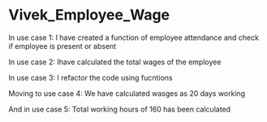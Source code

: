 # Vivek_Employee_Wage
In use case 1: I have created a function of employee attendance and check if employee is present or absent

In use case 2: Ihave calculated the total wages of the employee

In use case 3: I refactor the code using fucntions

Moving to use case 4: We have calculated wasges as 20 days working

And in use case 5: Total working hours of 160 has been calculated